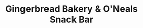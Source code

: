 ---
title: "Gingerbread Bakery & O'Neals Snack Bar"
url: /belhaven/gingerbread-bakery-and-oneals-snack-bar/
shop: bakery
---